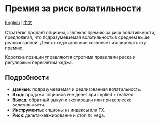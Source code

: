 # Премия за риск волатильности
[English](README.md) | [中文](README_cn.md)

Стратегия продаёт опционы, извлекая премию за риск волатильности, предполагая, что подразумеваемая волатильность в среднем выше реализованной. Дельта‑хеджирование позволяет изолировать эту премию.

Короткие позиции управляются строгими правилами риска и регулярным пересчётом хеджа.

## Подробности

- **Данные**: подразумеваемая и реализованная волатильность.
- **Вход**: продажа опционов вне денег при implied > realized.
- **Выход**: обратный выкуп к экспирации или при всплеске волатильности.
- **Инструменты**: опционы на индексы или FX.
- **Риск**: дельта‑хеджирование и стоп по vega.


